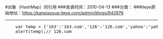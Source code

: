 #对象（HashMap）的引用
###发表时间：2010-04-13
###分类：
###iteye原始地址：<a href="https://kanpiaoxue.iteye.com/admin/blogs/642976" target="_blank">https://kanpiaoxue.iteye.com/admin/blogs/642976</a>

---

<pre name="code" class="js">	var temp = {'163':'163.com','126':'126.com','yahoo':'yahoo.com'}['126'];
	alert(temp);// 126.com</pre>
<p>&nbsp;</p>